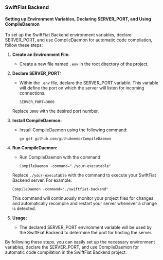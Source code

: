 ### SwiftFiat Backend

#### Setting up Environment Variables, Declaring SERVER_PORT, and Using CompileDaemon

To set up the SwiftFiat Backend environment variables, declare SERVER_PORT, and use CompileDaemon for automatic code compilation, follow these steps:

1. **Create an Environment File:**
   - Create a new file named `.env` in the root directory of the project.

2. **Declare SERVER_PORT:**
   - Within the `.env` file, declare the SERVER_PORT variable. This variable will define the port on which the server will listen for incoming connections.

     ```
     SERVER_PORT=3000
     ```

   Replace `3000` with the desired port number.

3. **Install CompileDaemon:**
   - Install CompileDaemon using the following command:

     ```
     go get github.com/githubnemo/CompileDaemon
     ```

4. **Run CompileDaemon:**
   - Run CompileDaemon with the command:

     ```
     CompileDaemon -command="./your-executable"
     ```

   Replace `./your-executable` with the command to execute your SwiftFiat Backend server. For example:

     ```
     CompileDaemon -command="./swiftfiat-backend"
     ```

   This command will continuously monitor your project files for changes and automatically recompile and restart your server whenever a change is detected.

5. **Usage:**
   - The declared SERVER_PORT environment variable will be used by the SwiftFiat Backend to determine the port for hosting the server.

By following these steps, you can easily set up the necessary environment variables, declare the SERVER_PORT, and use CompileDaemon for automatic code compilation in the SwiftFiat Backend project.
